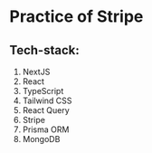 # Practice of Stripe

## Tech-stack:

1. NextJS
2. React
3. TypeScript
4. Tailwind CSS
5. React Query
6. Stripe
7. Prisma ORM
8. MongoDB
